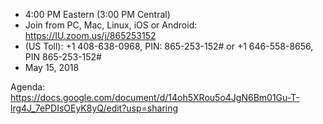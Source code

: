    * 4:00 PM Eastern (3:00 PM Central)
   * Join from PC, Mac, Linux, iOS or Android: https://IU.zoom.us/j/865253152 
   * (US Toll): +1 408-638-0968, PIN: 865-253-152# or +1 646-558-8656, PIN 865-253-152#
   * May 15, 2018

Agenda: https://docs.google.com/document/d/14oh5XRou5o4JgN6Bm01Gu-T-lrg4J_7ePDIsOEyK8yQ/edit?usp=sharing 


